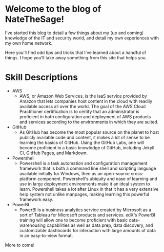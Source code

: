 # Welcome to the blog of NateTheSage!

I've started this blog to detail a few things about my (up and coming) knowledge of the IT and security world,
and detail my own experiences with my own home network.

Here you'll find odd tips and tricks that I've learned about a handful of things. I hope you'll take away something from
this site that helps you.

# Skill Descriptions

* AWS
	* AWS, or Amazon Web Services, is the IaaS service provided by Amazon that lets companies host content in the cloud with readily available access all over the world. The goal of the AWS Cloud Practitioner certification is to certify that an administrator is proficient in both configuration and deployment of AWS products and services according to the environments in which they are suited.
* GitHub
	* As GitHub has become the most popular source on the planet to host publicly available code and content, it makes a lot of sense to be learning the basics of GitHub. Using the GitHub Labs, one will become proficient in a basic knowledge of GitHub, including Jekyll CI, GitHub Pages, and Markdown.
* Powershell
	* Powershell is a task automation and configuration management framework that is both a command line shell and scripting language available initially for Windows, then as an open-source cross-platform component. Powershell's ubiquity and ease of learning and use in large deployment environments make it an ideal system to learn. Powershell takes a lot after Linux in that it has a very extensive help system not unlike manpages, making learning this powerful framework easy.
* PowerBI
	* PowerBI is a business analytics service created by Microsoft as a sort of Tableau for Microsoft products and services. edX's PowerBI training will allow one to become proficient with basic data-warehousing capabilities as well as data prep, data discovery, and customizable dashboards for interaction with large amounts of data in an easy-to-view format.
	
More to come!